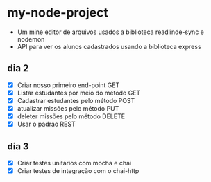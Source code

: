 # my-node-project

+ Um mine editor de arquivos usados a biblioteca readlinde-sync e nodemon
+ API para ver os alunos cadastrados usando a biblioteca express

## dia 2

+ [x] Criar nosso primeiro end-point GET
+ [x] Listar estudantes por meio do método GET
+ [x] Cadastrar estudantes pelo método POST
+ [x] atualizar missões pelo método PUT
+ [x] deleter missões pelo método DELETE
+ [x] Usar o padrao REST

## dia 3

+ [x] Criar testes unitários com mocha e chai
+ [x] Criar testes de integração com o chai-http
